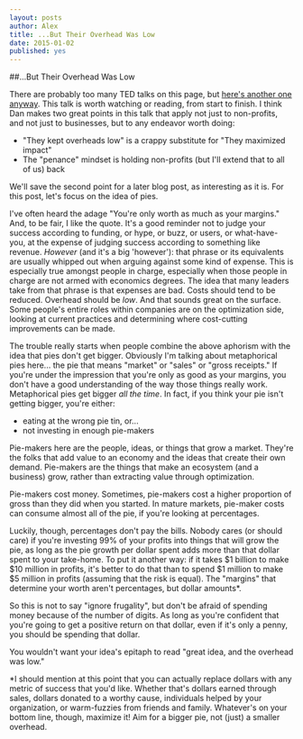 ```yaml
---
layout: posts
author: Alex
title: ...But Their Overhead Was Low
date: 2015-01-02
published: yes
---
```


##...But Their Overhead Was Low

There are probably too many TED talks on this page,
but [here's another one anyway](http://www.ted.com/talks/dan_pallotta_the_way_we_think_about_charity_is_dead_wrong?language=en).
This talk is worth watching or reading, from start to finish. 
I think Dan makes two great points in this talk that apply not just to non-profits,
and not just to businesses, but to any endeavor worth doing:

+ "They kept overheads low" is a crappy substitute for "They maximized impact"
+ The "penance" mindset is holding non-profits (but I'll extend that to all of us) back

We'll save the second point for a later blog post, as interesting as it is.
For this post, let's focus on the idea of pies. 

I've often heard the adage "You're only worth as much as your margins." And, to be fair,
I like the quote. It's a good reminder not to judge your success according to funding,
or hype, or buzz, or users, or what-have-you, at the expense of judging success according
to something like revenue. *However* (and it's a big 'however'): that phrase or its
equivalents are usually whipped out when arguing against some kind of expense. 
This is especially true amongst people in charge,
especially when those people in charge are not armed with economics degrees.
The idea that many leaders take from that phrase is that expenses are bad. 
Costs should tend to be reduced.
Overhead should be *low*. And that sounds great on the surface. Some people's entire roles
within companies are on the optimization side, looking at current practices and determining where
cost-cutting improvements can be made.

The trouble really starts when people combine the above aphorism with the idea that pies don't get bigger.
Obviously I'm talking about metaphorical pies here... the pie that means "market" or "sales" or "gross receipts."
If you're under the impression that you're only as good as your margins,
you don't have a good understanding of the way those things really work.
Metaphorical pies get bigger *all the time*. In fact, if you think your pie 
isn't getting bigger, you're either:

+ eating at the wrong pie tin, or...
+ not investing in enough pie-makers

Pie-makers here are the people, ideas, or things that grow a market. 
They're the folks that add value to an economy and the ideas that create their own demand.
Pie-makers are the things that make an ecosystem (and a business) grow,
rather than extracting value through optimization. 

Pie-makers cost money. Sometimes, pie-makers cost a higher proportion
of gross than they did when you started. In mature markets,
pie-maker costs can consume almost all of the pie, if you're looking at percentages.

Luckily, though, percentages don't pay the bills. Nobody cares (or should care) if you're investing
99% of your profits into things that will grow the pie, as long as the pie growth per dollar
spent adds more than that dollar spent to your take-home.
To put it another way: if it takes $1 billion to make $10 million in profits,
it's better to do that than to spend $1 million to make $5 million in profits
(assuming that the risk is equal). The "margins" that determine your worth aren't percentages,
but dollar amounts*. 

So this is not to say "ignore frugality", but don't be afraid of spending money because of the
number of digits. As long as you're confident that you're going to get a positive return
on that dollar, even if it's only a penny, you should be spending that dollar. 

You wouldn't want your idea's epitaph to read "great idea, and the overhead was low."

*I should mention at this point that you can actually replace dollars with any metric of
success that you'd like. Whether that's dollars earned through sales, dollars donated
to a worthy cause, individuals helped by your organization,
or warm-fuzzies from friends and family. Whatever's on your bottom line, though,
maximize it! Aim for a bigger pie, not (just) a smaller overhead.














